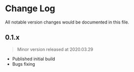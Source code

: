 # Change Log
All notable version changes would be documented in this file.

## 0.1.x
> Minor version released at 2020.03.29
- Published initial build
- Bugs fixing
